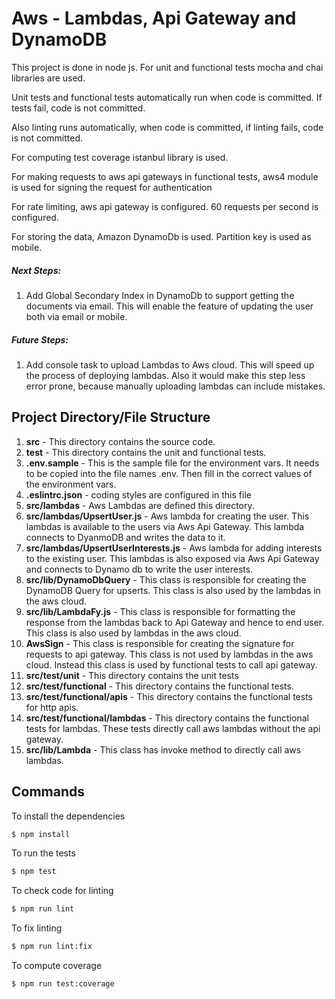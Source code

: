# Aws - Lambdas, Api Gateway and DynamoDB
This project is done in node js.
For unit and functional tests mocha and chai libraries are used.

Unit tests and functional tests automatically run when code is committed.
If tests fail, code is not committed.

Also linting runs automatically, when code is committed, if linting
fails, code is not committed.

For computing test coverage istanbul library is used.

For making requests to aws api gateways in functional tests, aws4
module is used for signing the request for authentication

For rate limiting, aws api gateway is configured.  60 requests per second
is configured.

For storing the data, Amazon DynamoDb is used.
Partition key is used as mobile.

##### Next Steps:
1. Add Global Secondary Index in DynamoDb to support getting the documents
via email. This will enable the feature of updating the user both
via email or mobile.

##### Future Steps:
1. Add console task to upload Lambdas to Aws cloud. This will speed up
the process of deploying lambdas. Also it would make this step less
error prone, because manually uploading lambdas can include mistakes.




## Project Directory/File Structure
1. **src** - This directory contains the source code.
2. **test** - This directory contains the unit and functional tests.
3. **.env.sample** - This is the sample file for the environment vars.
   It needs to be copied into the file names .env. Then fill in the
   correct values of the environment vars.
4. **.eslintrc.json** -  coding styles are configured in this file
5. **src/lambdas** - Aws Lambdas are defined this directory.
6. **src/lambdas/UpsertUser.js** - Aws lambda for creating the user.
This lambdas is available to the users via Aws Api Gateway.
This lambda connects to DyanmoDB and writes the data to it.
7. **src/lambdas/UpsertUserInterests.js** - Aws lambda for adding
interests to the existing user. This lambdas is also exposed via
Aws Api Gateway and connects to Dynamo db to write the user interests.
8. **src/lib/DynamoDbQuery** - This class is responsible for creating
the DynamoDB Query for upserts. This class is also used by the lambdas
in the aws cloud.
9. **src/lib/LambdaFy.js** - This class is responsible for formatting
the response from the lambdas back to Api Gateway and hence to end user.
This class is also used by lambdas in the aws cloud.
10. **AwsSign** - This class is responsible for creating the signature
for requests to api gateway. This class is not used by lambdas in the
aws cloud. Instead this class is used by functional tests to 
call api gateway.
11. **src/test/unit** - This directory contains the unit tests
12. **src/test/functional** - This directory contains the functional
tests.
13. **src/test/functional/apis** - This directory contains the functional
tests for http apis.
14. **src/test/functional/lambdas** - This directory contains the functional
tests for lambdas. These tests directly call aws lambdas without the api
gateway.
15. **src/lib/Lambda** - This class has invoke method to directly call aws
lambdas.


## Commands
To install the dependencies
```sh
$ npm install
```
To run the tests
```sh
$ npm test
```
To check code for linting
```sh
$ npm run lint
```
To fix linting
```sh
$ npm run lint:fix
```
To compute coverage
```sh
$ npm run test:coverage
```